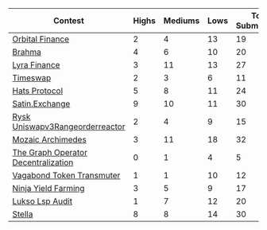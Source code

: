 | Contest | Highs | Mediums | Lows | Total Submissions |
| ------ | ----- | ------- | ---- | ----------------- |
| [Orbital Finance](https://github.com/solodit/solodit_content/blob/main/reports/Trust%20Security/2023-05-28-Orbital%20Finance.md) | 2 | 4 | 13 | 19 |
| [Brahma](https://github.com/solodit/solodit_content/blob/main/reports/Trust%20Security/2023-05-15-Brahma.md) | 4 | 6 | 10 | 20 |
| [Lyra Finance](https://github.com/solodit/solodit_content/blob/main/reports/Trust%20Security/2023-01-19-Lyra%20Finance.md) | 3 | 11 | 13 | 27 |
| [Timeswap](https://github.com/solodit/solodit_content/blob/main/reports/Trust%20Security/2023-05-15-Timeswap.md) | 2 | 3 | 6 | 11 |
| [Hats Protocol](https://github.com/solodit/solodit_content/blob/main/reports/Trust%20Security/2023-02-20-Hats%20Protocol.md) | 5 | 8 | 11 | 24 |
| [Satin.Exchange](https://github.com/solodit/solodit_content/blob/main/reports/Trust%20Security/2023-02-24-Satin.Exchange.md) | 9 | 10 | 11 | 30 |
| [Rysk Uniswapv3Rangeorderreactor](https://github.com/solodit/solodit_content/blob/main/reports/Trust%20Security/2022-12-23-rysk%20UniswapV3RangeOrderReactor.md) | 2 | 4 | 9 | 15 |
| [Mozaic Archimedes](https://github.com/solodit/solodit_content/blob/main/reports/Trust%20Security/2023-05-23-Mozaic%20Archimedes.md) | 3 | 11 | 18 | 32 |
| [The Graph Operator Decentralization](https://github.com/solodit/solodit_content/blob/main/reports/Trust%20Security/2023-02-16-The%20Graph%20Operator%20Decentralization.md) | 0 | 1 | 4 | 5 |
| [Vagabond Token Transmuter](https://github.com/solodit/solodit_content/blob/main/reports/Trust%20Security/2022-12-14-Vagabond%20Token%20Transmuter.md) | 1 | 1 | 10 | 12 |
| [Ninja Yield Farming ](https://github.com/solodit/solodit_content/blob/main/reports/Trust%20Security/2023-01-08-Ninja%20Yield%20Farming%20v3.md) | 3 | 5 | 9 | 17 |
| [Lukso Lsp Audit](https://github.com/solodit/solodit_content/blob/main/reports/Trust%20Security/2023-04-13-LUKSO%20LSP%20audit.md) | 1 | 7 | 12 | 20 |
| [Stella](https://github.com/solodit/solodit_content/blob/main/reports/Trust%20Security/2023-05-29-Stella.md) | 8 | 8 | 14 | 30 |
